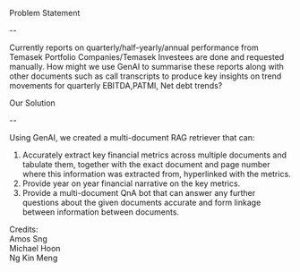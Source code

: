 Problem Statement

--

Currently reports on quarterly/half-yearly/annual performance from Temasek Portfolio Companies/Temasek Investees are done and requested manually. How might we use GenAI to summarise these reports along with other documents such as call transcripts to produce key insights on trend movements for quarterly EBITDA,PATMI, Net debt trends?

Our Solution

--


Using GenAI, we created a multi-document RAG retriever that can:
1.	Accurately extract key financial metrics across multiple documents and tabulate them, together with the exact document and page number where this information was extracted from, hyperlinked with the metrics.
2.	Provide year on year financial narrative on the key metrics.
3.	Provide a multi-document QnA bot that can answer any further questions about the given documents accurate and form linkage between information between documents.

Credits: <br/>
Amos Sng <br/>
Michael Hoon <br/>
Ng Kin Meng <br/>
